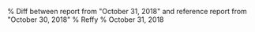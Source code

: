 % Diff between report from "October 31, 2018" and reference report from "October 30, 2018"
% Reffy
% October 31, 2018

